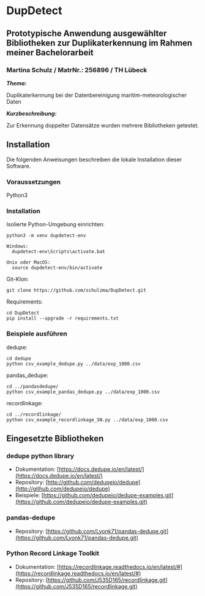# DupDetect

## Prototypische Anwendung ausgewählter Bibliotheken zur Duplikaterkennung im Rahmen meiner Bachelorarbeit

### **Martina Schulz / MatrNr.: 256896 / TH Lübeck** 

**_Thema:_**

Duplikaterkennung bei der Datenbereinigung maritim-meteorologischer Daten

**_Kurzbeschreibung:_**

Zur Erkennung doppelter Datensätze wurden mehrere Bibliotheken getestet.

## Installation

Die folgenden Anweisungen beschreiben die lokale Installation dieser Software.

### Voraussetzungen

Python3

### Installation

Isolierte Python-Umgebung einrichten:
```
python3 -m venv dupdetect-env

Windows:
  dupdetect-env\Scripts\activate.bat

Unix oder MacOS:
  source dupdetect-env/bin/activate
```

Git-Klon:
```
git clone https://github.com/schulzma/DupDetect.git
```

Requirements:
```
cd DupDetect
pip install --upgrade -r requirements.txt
```

### Beispiele ausführen

dedupe:
```
cd dedupe
python csv_example_dedupe.py ../data/exp_1000.csv
```

pandas_dedupe:
```
cd ../pandasdedupe/
python csv_example_pandas_dedupe.py ../data/exp_1000.csv
```

recordlinkage:
```
cd ../recordlinkage/
python csv_example_recordlinkage_SN.py ../data/exp_1000.csv
```

## Eingesetzte Bibliotheken

### dedupe python library 
* Dokumentation: [https://docs.dedupe.io/en/latest/](https://docs.dedupe.io/en/latest/)
* Repository: [http://github.com/dedupeio/dedupe](http://github.com/dedupeio/dedupe) 
* Beispiele: [https://github.com/dedupeio/dedupe-examples.git](https://github.com/dedupeio/dedupe-examples.git)

### pandas-dedupe
* Repository: [https://github.com/Lyonk71/pandas-dedupe.git](https://github.com/Lyonk71/pandas-dedupe.git)

### Python Record Linkage Toolkit
* Dokumentation: [https://recordlinkage.readthedocs.io/en/latest/#](https://recordlinkage.readthedocs.io/en/latest/#)
* Repository: [https://github.com/J535D165/recordlinkage.git](https://github.com/J535D165/recordlinkage.git)
